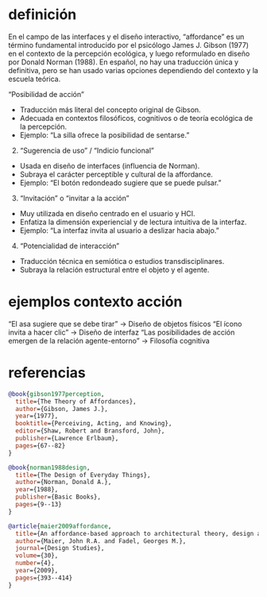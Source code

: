 # definición

En el campo de las interfaces y el diseño interactivo, “affordance” es un término fundamental introducido por el psicólogo James J. Gibson (1977) en el contexto de la percepción ecológica, y luego reformulado en diseño por Donald Norman (1988). En español, no hay una traducción única y definitiva, pero se han usado varias opciones dependiendo del contexto y la escuela teórica.

“Posibilidad de acción”
- Traducción más literal del concepto original de Gibson.
- Adecuada en contextos filosóficos, cognitivos o de teoría ecológica de la percepción.
- Ejemplo: “La silla ofrece la posibilidad de sentarse.”
2.	“Sugerencia de uso” / “Indicio funcional”
- Usada en diseño de interfaces (influencia de Norman).
- Subraya el carácter perceptible y cultural de la affordance.
- Ejemplo: “El botón redondeado sugiere que se puede pulsar.”
3.	“Invitación” o “invitar a la acción”
- Muy utilizada en diseño centrado en el usuario y HCI.
- Enfatiza la dimensión experiencial y de lectura intuitiva de la interfaz.
- Ejemplo: “La interfaz invita al usuario a deslizar hacia abajo.”
4.	“Potencialidad de interacción”
- Traducción técnica en semiótica o estudios transdisciplinares.
- Subraya la relación estructural entre el objeto y el agente.

# ejemplos contexto acción

“El asa sugiere que se debe tirar”	→  Diseño de objetos físicos
“El ícono invita a hacer clic”	→ Diseño de interfaz
“Las posibilidades de acción emergen de la relación agente-entorno”	→ Filosofía cognitiva



# referencias

```bibtex
@book{gibson1977perception,
  title={The Theory of Affordances},
  author={Gibson, James J.},
  year={1977},
  booktitle={Perceiving, Acting, and Knowing},
  editor={Shaw, Robert and Bransford, John},
  publisher={Lawrence Erlbaum},
  pages={67--82}
}

@book{norman1988design,
  title={The Design of Everyday Things},
  author={Norman, Donald A.},
  year={1988},
  publisher={Basic Books},
  pages={9--13}
}

@article{maier2009affordance,
  title={An affordance-based approach to architectural theory, design and practice},
  author={Maier, John R.A. and Fadel, Georges M.},
  journal={Design Studies},
  volume={30},
  number={4},
  year={2009},
  pages={393--414}
}
```





